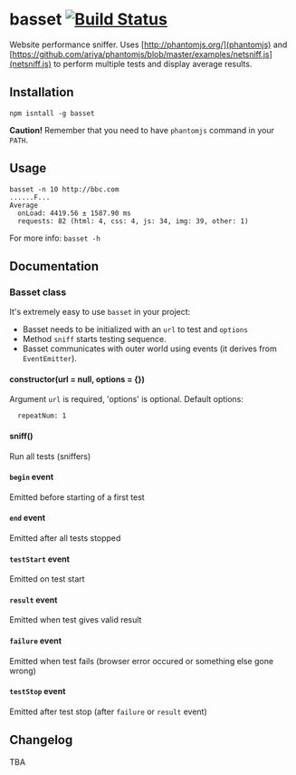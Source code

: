 # basset [![Build Status](https://secure.travis-ci.org/fragphace/basset.png?branch=master)](http://travis-ci.org/fragphace/basset)

Website performance sniffer. 
Uses [http://phantomjs.org/](phantomjs) and 
[https://github.com/ariya/phantomjs/blob/master/examples/netsniff.js](netsniff.js) 
to perform multiple tests and display average results.

## Installation

```
npm isntall -g basset
```

**Caution!** Remember that you need to have `phantomjs` command in your `PATH`. 

## Usage

```
basset -n 10 http://bbc.com
......F...
Average
  onLoad: 4419.56 ± 1587.90 ms
  requests: 82 (html: 4, css: 4, js: 34, img: 39, other: 1)
```

For more info: `basset -h`

## Documentation

### Basset class

It's extremely easy to use `basset` in your project:

* Basset needs to be initialized with an `url` to test and `options`
* Method `sniff` starts testing sequence. 
* Basset communicates with outer world using events (it derives from `EventEmitter`).

#### constructor(url = null, options = {})

Argument `url` is required, 'options' is optional.
Default options:
```
  repeatNum: 1
```

#### sniff()

Run all tests (sniffers)

#### `begin` event

Emitted before starting of a first test

#### `end` event

Emitted after all tests stopped

#### `testStart` event

Emitted on test start

#### `result` event

Emitted when test gives valid result

#### `failure` event

Emitted when test fails (browser error occured or something else gone wrong)

#### `testStop` event

Emitted after test stop (after `failure` or `result` event)

## Changelog

TBA